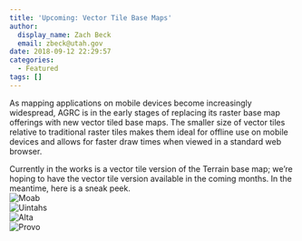 ```yaml
---
title: 'Upcoming: Vector Tile Base Maps'
author:
  display_name: Zach Beck
  email: zbeck@utah.gov
date: 2018-09-12 22:29:57
categories:
  - Featured
tags: []
---
```


As mapping applications on mobile devices become increasingly widespread, AGRC is in the early stages of replacing its raster base map offerings with new vector tiled base maps. The smaller size of vector tiles relative to traditional raster tiles makes them ideal for offline use on mobile devices and allows for faster draw times when viewed in a standard web browser.

Currently in the works is a vector tile version of the Terrain base map; we’re hoping to have the vector tile version available in the coming months. In the meantime, here is a sneak peek.  
![Moab](https://drive.google.com/file/d/1BK-iFcXzYnPvDFwtUhWzvPkSCbLm_8LD/view?usp=sharing)  
![Uintahs](https://drive.google.com/file/d/1gaaW8BrjJItL4ASJBcBCIvwDftJJzqas/view?usp=sharing)  
![Alta](https://drive.google.com/file/d/1mtGQ9yWq7PlId7J6dKcXEBnZdVPy7Fff/view?usp=sharing)  
![Provo](https://drive.google.com/file/d/1sn9PoipcgNJyfGp5sgqpkgulwDiYYr_r/view?usp=sharing)  


